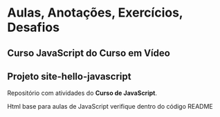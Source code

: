 # Aulas, Anotações, Exercícios, Desafios

## Curso JavaScript do Curso em Vídeo

## Projeto site-hello-javascript

Repositório com atividades do **Curso de JavaScript**.

Html base para aulas de JavaScript verifique dentro do código README

<!--
<!DOCTYPE html>
<html lang="pt-br">
    <head>
        <meta name="description" content="Web tutorials" />
        <meta name="keywords" content="HTML, CSS, JavaScript" />
        <meta name="author" content="Marcelo Ildefonso Campos" />
        <meta charset="UTF-8" />
        <meta http-equiv="X-UA-Compatible" content="IE=edge" />
        <meta name="viewport" content="width=device-width, initial-scale=1.0" />
        <link rel="stylesheet" href="../../css/style.css" />
        <title>JavaScript - Aula 00 - Ex 000</title>
    </head>
    <body>
        <main>
            <h1>Título Aula - Aula 00 - Ex 000</h1>
            <p><a href="../../index.html">Voltar para HOME</a></p>
            <h2>Título Exercício</h2>
            <p>Parágrafo</p>
            <hr />
        </main>
        <div class="foot">
            <hr />
            <footer>
                <p>
                    Estudos em HTML5, CSS3 E JAVASCRIPT por
                    <a href="https://marceloicampos.com/about" target="_blank"
                        >Marcelo Ildefonso Campos</a
                    >
                </p>
            </footer>
        </div>
        <script src="./script.js"></script>
    </body>
</html>
-->
